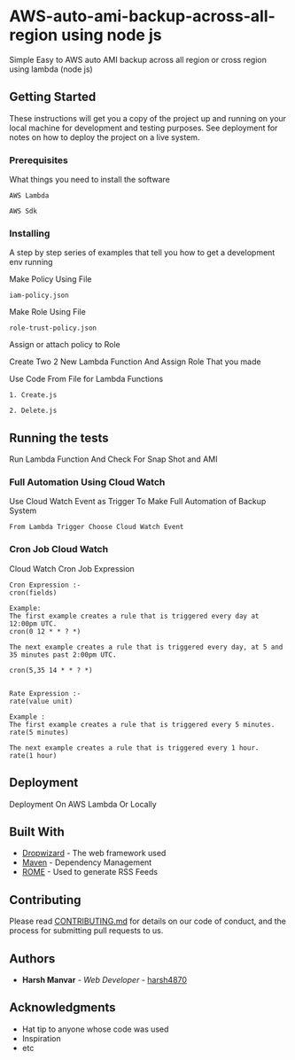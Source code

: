 # AWS-auto-ami-backup-across-all-region using node js

Simple Easy to AWS auto AMI backup across all region or cross region using lambda (node js)

## Getting Started

These instructions will get you a copy of the project up and running on your local machine for development and testing purposes. See deployment for notes on how to deploy the project on a live system.

### Prerequisites

What things you need to install the software

```
AWS Lambda 

AWS Sdk
```

### Installing

A step by step series of examples that tell you how to get a development env running

Make Policy Using File

```
iam-policy.json
```

Make Role Using File

```
role-trust-policy.json
```

Assign or attach policy to Role

Create Two 2 New Lambda Function And Assign Role That you made

Use Code From File for Lambda Functions
```
1. Create.js

2. Delete.js
```


## Running the tests

Run Lambda Function And Check For Snap Shot and AMI

### Full Automation Using Cloud Watch 

Use Cloud Watch Event as Trigger To Make Full Automation of Backup System

```
From Lambda Trigger Choose Cloud Watch Event
```

### Cron Job Cloud Watch 

Cloud Watch Cron Job Expression

```
Cron Expression :-
cron(fields)

Example:
The first example creates a rule that is triggered every day at 12:00pm UTC.
cron(0 12 * * ? *)

The next example creates a rule that is triggered every day, at 5 and 35 minutes past 2:00pm UTC.

cron(5,35 14 * * ? *)


Rate Expression :-
rate(value unit)

Example :
The first example creates a rule that is triggered every 5 minutes.
rate(5 minutes)

The next example creates a rule that is triggered every 1 hour.
rate(1 hour)

```

## Deployment

Deployment On AWS Lambda Or Locally 

## Built With

* [Dropwizard](http://www.dropwizard.io/1.0.2/docs/) - The web framework used
* [Maven](https://maven.apache.org/) - Dependency Management
* [ROME](https://rometools.github.io/rome/) - Used to generate RSS Feeds

## Contributing

Please read [CONTRIBUTING.md]() for details on our code of conduct, and the process for submitting pull requests to us.

## Authors

* **Harsh Manvar** - *Web Developer* - [harsh4870](https://github.com/harsh4870)


## Acknowledgments

* Hat tip to anyone whose code was used
* Inspiration
* etc

